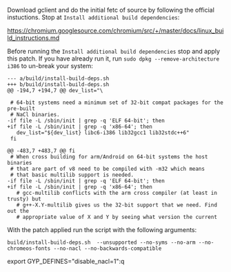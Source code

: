 Download gclient and do the initial fetc of source by following the official
instuctions. Stop at `Install additional build dependencies`:

https://chromium.googlesource.com/chromium/src/+/master/docs/linux_build_instructions.md

Before running the `Install additional build dependencies` stop and apply this
patch. If you have already run it, run `sudo dpkg --remove-architecture i386`
to un-break your system:

```
--- a/build/install-build-deps.sh
+++ b/build/install-build-deps.sh
@@ -194,7 +194,7 @@ dev_list="\

 # 64-bit systems need a minimum set of 32-bit compat packages for the pre-built
 # NaCl binaries.
-if file -L /sbin/init | grep -q 'ELF 64-bit'; then
+if file -L /sbin/init | grep -q 'x86-64'; then
   dev_list="${dev_list} libc6-i386 lib32gcc1 lib32stdc++6"
 fi

@@ -483,7 +483,7 @@ fi
 # When cross building for arm/Android on 64-bit systems the host binaries
 # that are part of v8 need to be compiled with -m32 which means
 # that basic multilib support is needed.
-if file -L /sbin/init | grep -q 'ELF 64-bit'; then
+if file -L /sbin/init | grep -q 'x86-64'; then
   # gcc-multilib conflicts with the arm cross compiler (at least in trusty) but
   # g++-X.Y-multilib gives us the 32-bit support that we need. Find out the
   # appropriate value of X and Y by seeing what version the current
```

With the patch applied run the script with the following arguments:

```
build/install-build-deps.sh  --unsupported --no-syms --no-arm --no-chromeos-fonts --no-nacl --no-backwards-compatible
```

export GYP_DEFINES="disable_nacl=1":q

